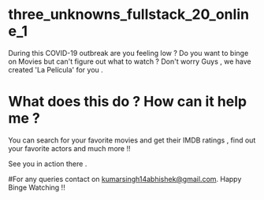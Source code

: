 # three_unknowns_fullstack_20_online_1

During this COVID-19 outbreak are you feeling low ? Do you want to binge on Movies but can't figure out what to watch ?
Don't worry Guys , we have created 'La Película' for you . 

# What does this do ? How can it help me ?

You can search for your favorite movies and get their IMDB ratings , find out your favorite actors and much more !!

See you in action there .

#For any queries contact on kumarsingh14abhishek@gmail.com. Happy Binge Watching !!
